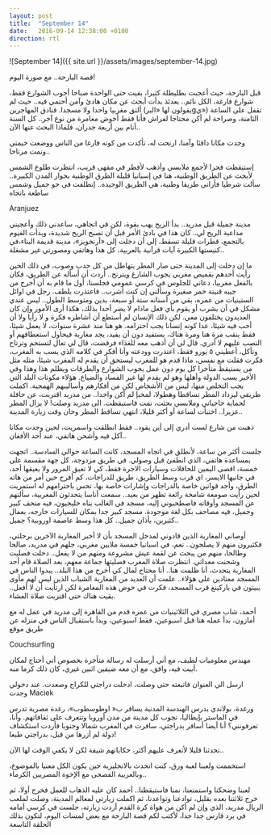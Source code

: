 ```yaml
---
layout: post
title:  "September 14"
date:   2016-09-14 12:38:00 +0100
direction: rtl
---
```


![September 14]({{ site.url }}/assets/images/september-14.jpg)

قصة البارحة.. مع صورة اليوم!

قبل البارحة، حيث أعجبت بطليطلة كثيرا، بقيت حتى الواحدة صباحا أجوب الشوارع فقط، شوارع فارغة، الكل نائم.. بعدئذ بدأت أبحث عن مكان هادئ وآمن أحتمي فيه.. حيث لم ألتق مغربيا واحدا ولا مسجدا. فنادق المهاجرين (يقولون لها «البرgي») تقفل على الساعة الثامنة، وصراحة لم أكن محتاجا لفراش فأنا فقط أخوض مغامرة من نوع آخر.. كل السنة أنام بين أربعة جدران، فلماذا البحث عنها الآن..

وجدت مكانا دافئا وآمنا، ارتحت له، تأكدت من كونه فارغا من الناس ووضعت خيمتي ونمت مرتاحا..

إستيقظت فجرا لأجمع ملابسي وأذهب لأفطر في مقهى قريب، انتظرت طلوع الشمس لأبحث عن الطريق الوطنية، هنا في إسبانيا قليلة الطرق الوطنية بجوار المدن الكبيرة.. سألت شرطيا فأراني طريقا وطنية، هي الطريق الوحيدة.. إنطلقت في جو جميل وشمس ساطعة باتجاه

Aranjuez

مدينة جميلة قبل مدريد.. بدأ الريح يهب بقوة، لكن في اتجاهي، ساعدني ذلك وأعجبني مداعبة الريح لي.. كان هذا في بادئ الأمر قبل أن تصبح الريح شديدة، وبدأت الغيوم بالتجمع، قطرات قليلة تسقط، إلى أن دخلت إلى «أرنخويز»، مدينة قديمة البناء،في كنيستها الكبيرة آيات قرآنية بالعربية، كل هذا وهاتفي ومصورتي غير مشغلة..

ما إن دخلت إلى المدينة حتى صار المطر يتهاطل من كل حدب وصوب، في ذلك الحين رأيت أحدهم بقميص مغربي يجوب الشارع ويترنح.. أردت أن أسأله عن الطريق، فكان بالفعل مغربيا، دعاني للجلوس في كرسي عمومي فجلسنا، أول ما قام به أن أخرج من جيبه قنينة خمر صغيرة وسألني إن كنت أشرب.. فاعتذرت بلطف. رجل في اوائل الستينيات من عمره، بقي من أسنانه ستة أو سبعة، بدين ومتوسط الطول.. ليس عندي مشكل في أن يشرب أو يقوم بأي فعل مادام لا يضر أحدا بذلك، هكذا أرى الأمور وإن كان العديدون يختلفون معي. لكن ذلك الإنسان لم أستطع أن أشاطره فكرة و لا رأيا ولا أن أحب فيه شيئا، عدا كونه إنسانا يجب احترامه. هو هنا منذ عشرة سنوات، لا يعمل شيئا، فقط ينقب مرة هنا ومرة هناك، يستفيد دون أن يفيد، يجد مغاربة فيحاول استعطافهم أو النصب عليهم لا أدري. قال لي أن أذهب معه للغذاء فرفضت، قال لي تعال لتستحم وترتاح وتأكل، أعطيني ٥ يورو فقط، اعتذرت وودعته وأنا أفكر في كلامه الذي يسب به المغرب، فكرت فقلت مع نفسي، ماذا قدم هو للمغرب ليستحق أن يقدم له المغرب شيئا، مثله مثل من يستيقظ متأخرا كل يوم دون عمل يجوب الشوارع والطرقات ويظلم هذا وهذا وفي الأخير يسب الدولة وأهلها وهو لم يقدم لها غير الفساد والضياع. هؤلاء مكونات البلد التي يجب التخلص منها، ليس من الأشخاص لكن من أفكارهم وأساليبهم الهمجية. اكملت طريقي ليزداد المطر تساقطا وهطولا، لمخبإ لم أكن واجدا.. من مدريد اقتربت، عن حافلة لحماية حاجياتي وملابسي بحثت، نمت فاستيقظت. الى مدريد وصلت! لا يزال المطر غزيرا.. اختبأت لساعة أو أكثر قليلا، انتهي تساقط المطر وحان وقت زيارة المدينة..

ذهبت من شارع لست أدري إلى أين يقود.. فقط انطلقت واسمريت، لحين وجدت مكانا آكل فيه وأشحن هاتفي، عند أحد الأفغان..

جلست أكثر من ساعة، لأنطلق في اتجاه المسجد، كانت الساعة حوالي السادسة.. اتجهت بمساعدة هاتفي، الذي انطفئ قبل وصولي. في طريق مزدوجة، كل جهة مقسمة على خمسة، اقصى اليمين للحافلات وسيارات الاجرة فقط، كي لا تعيق المرور ولا يعيقها أحد، في جانبها الايسر، اي قرب وسط الطريق، طريق للدراجات، كم أفرح حين أمر من هاته الطرق، وأجد قوانين خاصة بالدراجات وإشارات خاصة بها، تحس باحترامهم له استمريت لحين رأيت صومعة شامخة رائعة تظهر من بعيد.. سمعت أناسا يتحدثون المغربية، سألتهم عن المسجد وأوقاته فاصطحبوني إليه، مسجد في الغالب بناه خليجيون، فيه متحف كبير وجميل، فيه مصاحف بكل لغة موجودة. مسجد كبير جدا بمكان للسيارات خارجه، بعمال كثيرين، بأذان جميل.. كل هذا وسط عاصمة اوروبية؟ جميل..

أوصاني المغاربة الذين قادوني لمدخل المسجد بأن لا أخبر المغاربة الآخرين برحلتي، فكثيرون منهم لا يصلحون.. نعم، في اسبانيا خمسة ملايين مغربي، جلهم في مدريد، صالحا وطالحا، منهم من يبحث عن لقمة عيش مشروعة ومنهم من لا يفعل.. دخلت فصليت وشحنت معداتي. انتظرت صلاة المغرب فصليتها جماعة معهم، بعد الصلاة قام أحد المغاربة يتحدث، أنا ظلمت هنا.. أنا محتاج لمال كي أخرج من هذا البلد.. يبدوا الناس في المسجد معتادين على هؤلاء.. علمت أن العديد من المغاربة الشباب الذين ليس لهم مأوى يبيتون في باركينغ قرب المسجد، فكرت في خوض هذه المغامرة لكن ارتأيت أن لا أفعل.. بقيت هناك حتى اقتربت صلاة العشاء.

أحمد، شاب مصري في الثلاثينيات من عمره قدم من القاهرة إلى مدريد في عمل له مع أمازون، بدأ عمله هنا قبل اسبوعين، فقط اسبوعين، وبدأ باستقبال الناس في منزله عن طريق موقع

Couchsurfing

مهندس معلوميات لطيف، مع أني أرسلت له رسالة متأخرة بخصوص أني أحتاج لمكان أبيت فيه، وافق، مع أن معه ضيفين اثنين غيري، كان ذلك كرما منه.

ارسل الي العنوان فاتبعته حتى وصلت، ادخلت دراجتي للكراج وصعدت. عند دخولي وجدت Maciek

ورغدة، بولاندي يدرس الهندسة المدنية يسافر ب« اوطوسطوب»، رغدة مصرية تدرس في الماستر بإيطاليا، تجوب كل مدينة من مدن أوروبا وتتعرف على ثقافاتهم. وأنا، تعرفونني؟ أنا أيضا أسافر بدراجتي، سافرت في المغرب شمالا وجنوبا فأردت استكشاف دولة لم أزرها من قبل، بدراجتي طبعا!

تحدثنا قليلا لأتعرف عليهم أكثر، حكاياتهم شيقة لكن لا يكفي الوقت لها الآن..

استحممت ولعبنا لعبة ورق، كنت اتحدث بالانجليزية حين يكون الكل معنيا بالموضوع، وبالعربية الفصحى مع الإخوة المصريين الكرماء..

لعبنا وضحكنا واستمتعنا، نمنا فاستيقظنا.. أحمد كان عليه الذهاب للعمل فخرج أولا، ثم خرج ثلاثتنا بعده بقليل، توادعنا وتواعدنا، ثم اكملت زيارتي لمعالم المدينة، وصلت لملعب الريال مدريد، الذي وإن لم أكن من هواة كرة القدم أردت زيارته، جلست في كرسي أمامه في برد قارس جدا جدا، لأكتب لكم قصة البارحة مع بعض لمسات اليوم، لتكون بذلك الحلقة التاسعة